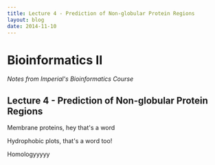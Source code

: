 ```yaml
---
title: Lecture 4 - Prediction of Non-globular Protein Regions
layout: blog
date: 2014-11-10
---
```


# Bioinformatics II
_Notes from Imperial's Bioinformatics Course_

## Lecture 4 - Prediction of Non-globular Protein Regions

Membrane proteins, hey that's a word

Hydrophobic plots, that's a word too!

Homologyyyyy